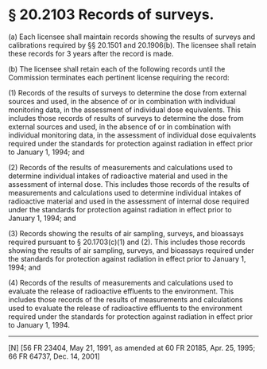# § 20.2103   Records of surveys.

(a) Each licensee shall maintain records showing the results of surveys and calibrations required by §§ 20.1501 and 20.1906(b). The licensee shall retain these records for 3 years after the record is made.


(b) The licensee shall retain each of the following records until the Commission terminates each pertinent license requiring the record:


(1) Records of the results of surveys to determine the dose from external sources and used, in the absence of or in combination with individual monitoring data, in the assessment of individual dose equivalents. This includes those records of results of surveys to determine the dose from external sources and used, in the absence of or in combination with individual monitoring data, in the assessment of individual dose equivalents required under the standards for protection against radiation in effect prior to January 1, 1994; and


(2) Records of the results of measurements and calculations used to determine individual intakes of radioactive material and used in the assessment of internal dose. This includes those records of the results of measurements and calculations used to determine individual intakes of radioactive material and used in the assessment of internal dose required under the standards for protection against radiation in effect prior to January 1, 1994; and


(3) Records showing the results of air sampling, surveys, and bioassays required pursuant to § 20.1703(c)(1) and (2). This includes those records showing the results of air sampling, surveys, and bioassays required under the standards for protection against radiation in effect prior to January 1, 1994; and


(4) Records of the results of measurements and calculations used to evaluate the release of radioactive effluents to the environment. This includes those records of the results of measurements and calculations used to evaluate the release of radioactive effluents to the environment required under the standards for protection against radiation in effect prior to January 1, 1994.



---

[N] [56 FR 23404, May 21, 1991, as amended at 60 FR 20185, Apr. 25, 1995; 66 FR 64737, Dec. 14, 2001]




